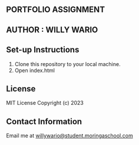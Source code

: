 ## PORTFOLIO ASSIGNMENT



## AUTHOR : WILLY WARIO


## Set-up Instructions
1. Clone this repository to your local machine.
2. Open index.html



## License
MIT License Copyright (c) 2023



## Contact Information
Email me at willywario@student.moringaschool.com
